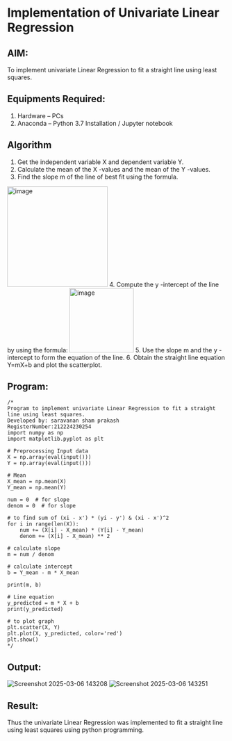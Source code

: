 # Implementation of Univariate Linear Regression
## AIM:
To implement univariate Linear Regression to fit a straight line using least squares.

## Equipments Required:
1. Hardware – PCs
2. Anaconda – Python 3.7 Installation / Jupyter notebook

## Algorithm
1. Get the independent variable X and dependent variable Y.
2. Calculate the mean of the X -values and the mean of the Y -values.
3. Find the slope m of the line of best fit using the formula. 
<img width="231" alt="image" src="https://user-images.githubusercontent.com/93026020/192078527-b3b5ee3e-992f-46c4-865b-3b7ce4ac54ad.png">
4. Compute the y -intercept of the line by using the formula:
<img width="148" alt="image" src="https://user-images.githubusercontent.com/93026020/192078545-79d70b90-7e9d-4b85-9f8b-9d7548a4c5a4.png">
5. Use the slope m and the y -intercept to form the equation of the line.
6. Obtain the straight line equation Y=mX+b and plot the scatterplot.

## Program:
```
/*
Program to implement univariate Linear Regression to fit a straight line using least squares.
Developed by: saravanan sham prakash
RegisterNumber:212224230254
import numpy as np
import matplotlib.pyplot as plt

# Preprocessing Input data
X = np.array(eval(input()))
Y = np.array(eval(input()))

# Mean
X_mean = np.mean(X)
Y_mean = np.mean(Y)

num = 0  # for slope
denom = 0  # for slope

# to find sum of (xi - x') * (yi - y') & (xi - x')^2
for i in range(len(X)):
    num += (X[i] - X_mean) * (Y[i] - Y_mean)
    denom += (X[i] - X_mean) ** 2

# calculate slope
m = num / denom

# calculate intercept
b = Y_mean - m * X_mean

print(m, b)

# Line equation
y_predicted = m * X + b
print(y_predicted)

# to plot graph
plt.scatter(X, Y)
plt.plot(X, y_predicted, color='red')
plt.show()
*/
```

## Output:
![Screenshot 2025-03-06 143208](https://github.com/user-attachments/assets/7e37bf72-d17e-417b-8a23-08efbbe27562)
![Screenshot 2025-03-06 143251](https://github.com/user-attachments/assets/3b44bddd-627c-4ad1-9a23-d9193a9c51c3)




## Result:
Thus the univariate Linear Regression was implemented to fit a straight line using least squares using python programming.
